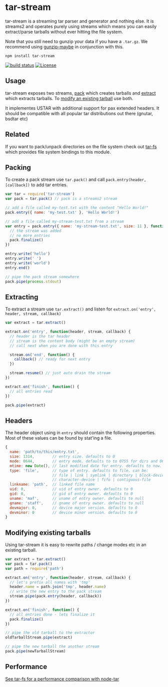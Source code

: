 # tar-stream

tar-stream is a streaming tar parser and generator and nothing else. It is streams2 and operates purely using streams which means you can easily extract/parse tarballs without ever hitting the file system.

Note that you still need to gunzip your data if you have a `.tar.gz`. We recommend using [gunzip-maybe](https://github.com/mafintosh/gunzip-maybe) in conjunction with this.

```
npm install tar-stream
```

[![build status](https://secure.travis-ci.org/mafintosh/tar-stream.png)](http://travis-ci.org/mafintosh/tar-stream)
[![License](https://img.shields.io/badge/license-MIT-blue.svg)](http://opensource.org/licenses/MIT)

## Usage

tar-stream exposes two streams, [pack](https://github.com/mafintosh/tar-stream#packing) which creates tarballs and [extract](https://github.com/mafintosh/tar-stream#extracting) which extracts tarballs. To [modify an existing tarball](https://github.com/mafintosh/tar-stream#modifying-existing-tarballs) use both.


It implementes USTAR with additional support for pax extended headers. It should be compatible with all popular tar distributions out there (gnutar, bsdtar etc)

## Related

If you want to pack/unpack directories on the file system check out [tar-fs](https://github.com/mafintosh/tar-fs) which provides file system bindings to this module.

## Packing

To create a pack stream use `tar.pack()` and call `pack.entry(header, [callback])` to add tar entries.

``` js
var tar = require('tar-stream')
var pack = tar.pack() // pack is a streams2 stream

// add a file called my-test.txt with the content "Hello World!"
pack.entry({ name: 'my-test.txt' }, 'Hello World!')

// add a file called my-stream-test.txt from a stream
var entry = pack.entry({ name: 'my-stream-test.txt', size: 11 }, function(err) {
  // the stream was added
  // no more entries
  pack.finalize()
})

entry.write('hello')
entry.write(' ')
entry.write('world')
entry.end()

// pipe the pack stream somewhere
pack.pipe(process.stdout)
```

## Extracting

To extract a stream use `tar.extract()` and listen for `extract.on('entry', header, stream, callback)`

``` js
var extract = tar.extract()

extract.on('entry', function(header, stream, callback) {
  // header is the tar header
  // stream is the content body (might be an empty stream)
  // call next when you are done with this entry

  stream.on('end', function() {
    callback() // ready for next entry
  })

  stream.resume() // just auto drain the stream
})

extract.on('finish', function() {
  // all entries read
})

pack.pipe(extract)
```

## Headers

The header object using in `entry` should contain the following properties.
Most of these values can be found by stat'ing a file.

``` js
{
  name: 'path/to/this/entry.txt',
  size: 1314,        // entry size. defaults to 0
  mode: 0644,        // entry mode. defaults to to 0755 for dirs and 0644 otherwise
  mtime: new Date(), // last modified date for entry. defaults to now.
  type: 'file',      // type of entry. defaults to file. can be:
                     // file | link | symlink | directory | block-device
                     // character-device | fifo | contiguous-file
  linkname: 'path',  // linked file name
  uid: 0,            // uid of entry owner. defaults to 0
  gid: 0,            // gid of entry owner. defaults to 0
  uname: 'maf',      // uname of entry owner. defaults to null
  gname: 'staff',    // gname of entry owner. defaults to null
  devmajor: 0,       // device major version. defaults to 0
  devminor: 0        // device minor version. defaults to 0
}
```

## Modifying existing tarballs

Using tar-stream it is easy to rewrite paths / change modes etc in an existing tarball.

``` js
var extract = tar.extract()
var pack = tar.pack()
var path = require('path')

extract.on('entry', function(header, stream, callback) {
  // let's prefix all names with 'tmp'
  header.name = path.join('tmp', header.name)
  // write the new entry to the pack stream
  stream.pipe(pack.entry(header, callback))
})

extract.on('finish', function() {
  // all entries done - lets finalize it
  pack.finalize()
})

// pipe the old tarball to the extractor
oldTarballStream.pipe(extract)

// pipe the new tarball the another stream
pack.pipe(newTarballStream)
```

## Performance

[See tar-fs for a performance comparison with node-tar](https://github.com/mafintosh/tar-fs/blob/master/README.md#performance)

